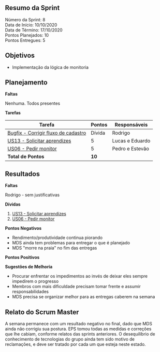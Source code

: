 
## Resumo da Sprint

Número da Sprint:  8<br>
Data de Início:  10/10/2020 <br>
Data de Término: 17/10/2020 <br>
Pontos Planejados:  10 <br>
Pontos Entregues:  5 <br>

## Objetivos

- Implementação da lógica de monitoria

## Planejamento

**Faltas** 

Nenhuma. Todos presentes

**Tarefas**

|Tarefa   | Pontos | Responsáveis|
--------- | ------ | -----|
| [Bugfix - Corrigir fluxo de cadastro](https://github.com/fga-eps-mds/2020.1-Minacademy-Wiki/issues/55) | Dívida  | Rodrigo |
| [US13 - Solicitar aprendizes](https://github.com/fga-eps-mds/2020.1-Minacademy-Wiki/issues/75) | 5 | Lucas e Eduardo |
| [US06 - Pedir monitor](https://github.com/fga-eps-mds/2020.1-Minacademy-Wiki/issues/74)        | 5 | Pedro e Estevão |
| **Total de Pontos**                                                             | **10** | |


## Resultados

**Faltas** 

Rodrigo - sem justificativas

**Dívidas**

1. [US13 - Solicitar aprendizes](https://github.com/fga-eps-mds/2020.1-Minacademy-Wiki/issues/75)
2. [US06 - Pedir monitor](https://github.com/fga-eps-mds/2020.1-Minacademy-Wiki/issues/74)  


**Pontos Negativos**

- Rendimento/produtividade continua piorando
- MDS ainda tem problemas para entregar o que é planejado
- MDS "morre na praia" no fim das entregas

**Pontos Positivos**



**Sugestões de Melhoria**

- Procurar enfrentar os impedimentos ao invés de deixar eles sempre impedirem o progresso 
- Membros com mais dificuldade precisam tomar frente e assumir responsabilidades
- MDS precisa se organizar melhor para as entregas caberem na semana

## Relato do Scrum Master

A semana permanece com um resultado negativo no final, dado que MDS ainda não corrigiu sua postura. EPS tomou todas as medidas e correções que lhe cabiam, conforme relatos das sprints anteriores. O desequilíbrio de conhecimento de tecnologias do grupo ainda tem sido motivo de reclamações, e deve ser tratado por cada um que esteja neste estado.
